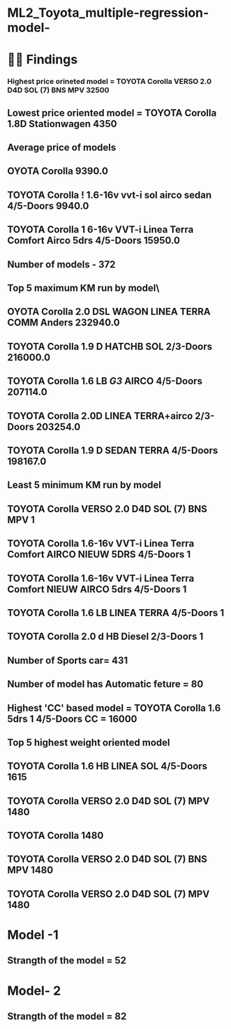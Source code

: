 # ML2_Toyota_multiple-regression-model-
# 👨‍💻 Findings
### Highest price orineted model = TOYOTA Corolla VERSO 2.0 D4D SOL (7) BNS MPV    32500
## Lowest price oriented model = TOYOTA Corolla 1.8D Stationwagen    4350 
## Average price of models 
## OYOTA Corolla                                                            9390.0
## TOYOTA Corolla ! 1.6-16v vvt-i sol airco sedan 4/5-Doors                  9940.0
## TOYOTA Corolla 1 6-16v VVT-i Linea Terra Comfort Airco 5drs 4/5-Doors    15950.0
## Number of models - 372
## Top 5 maximum KM run by model\
## OYOTA Corolla 2.0 DSL WAGON LINEA TERRA COMM Anders    232940.0
## TOYOTA Corolla 1.9 D HATCHB SOL 2/3-Doors              216000.0
## TOYOTA Corolla 1.6 LB *G3* AIRCO 4/5-Doors              207114.0
## TOYOTA Corolla 2.0D LINEA TERRA+airco 2/3-Doors         203254.0
## TOYOTA Corolla 1.9 D SEDAN TERRA 4/5-Doors              198167.0
## Least 5 minimum KM run by model
## TOYOTA Corolla VERSO 2.0 D4D SOL (7) BNS MPV                                  1
## TOYOTA Corolla 1.6-16v VVT-i Linea Terra Comfort AIRCO NIEUW 5DRS 4/5-Doors    1
## TOYOTA Corolla 1.6-16v VVT-i Linea Terra Comfort NIEUW AIRCO 5drs 4/5-Doors    1
## TOYOTA Corolla 1.6 LB LINEA TERRA 4/5-Doors                                    1
## TOYOTA Corolla 2.0 d HB Diesel 2/3-Doors                                       1
## Number of Sports car= 431
## Number of model has Automatic feture = 80
## Highest 'CC' based model = TOYOTA Corolla 1.6 5drs 1 4/5-Doors	CC = 16000
## Top 5 highest weight oriented model
## TOYOTA Corolla 1.6 HB LINEA SOL 4/5-Doors	1615
## TOYOTA Corolla VERSO 2.0 D4D SOL (7) MPV	1480
## TOYOTA Corolla	1480
## TOYOTA Corolla VERSO 2.0 D4D SOL (7) BNS MPV	1480
## TOYOTA Corolla VERSO 2.0 D4D SOL (7) MPV	1480
# Model -1
## Strangth of the model = 52
# Model- 2
## Strangth of the model = 82
